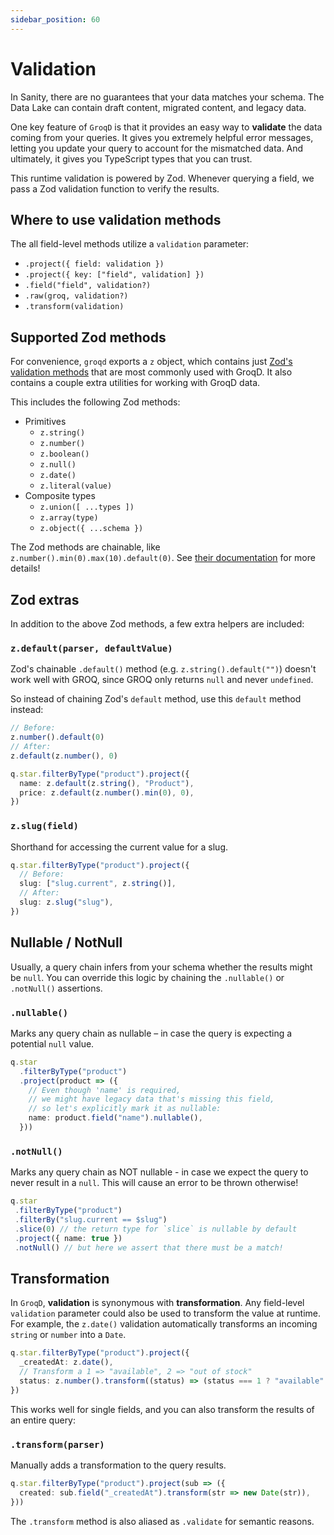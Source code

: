 ```yaml
---
sidebar_position: 60
---
```


# Validation

In Sanity, there are no guarantees that your data matches your schema.  The Data Lake can contain draft content, migrated content, and legacy data.

One key feature of `GroqD` is that it provides an easy way to **validate** the data coming from your queries.  It gives you extremely helpful error messages, letting you update your query to account for the mismatched data.  And ultimately, it gives you TypeScript types that you can trust.

This runtime validation is powered by Zod.  Whenever querying a field, we pass a Zod validation function to verify the results.

## Where to use validation methods

The all field-level methods utilize a `validation` parameter:
- `.project({ field: validation })`
- `.project({ key: ["field", validation] })`
- `.field("field", validation?)`
- `.raw(groq, validation?)`
- `.transform(validation)`


## Supported Zod methods

For convenience, `groqd` exports a `z` object, which contains just [Zod's validation methods](https://zod.dev/?id=primitives) that are most commonly used with GroqD.  It also contains a couple extra utilities for working with GroqD data.

This includes the following Zod methods:

- Primitives
    - `z.string()`
    - `z.number()`
    - `z.boolean()`
    - `z.null()`
    - `z.date()`
    - `z.literal(value)`
- Composite types
    - `z.union([ ...types ])`
    - `z.array(type)`
    - `z.object({ ...schema })`

The Zod methods are chainable, like `z.number().min(0).max(10).default(0)`.  See [their documentation](https://zod.dev/?id=primitives) for more details!

## Zod extras

In addition to the above Zod methods, a few extra helpers are included:

### `z.default(parser, defaultValue)`

Zod's chainable `.default()` method (e.g. `z.string().default("")`) doesn't work well with GROQ, since GROQ only returns `null` and never `undefined`.

So instead of chaining Zod's `default` method, use this `default` method instead:

```ts
// Before:
z.number().default(0)
// After:
z.default(z.number(), 0)
```

```ts
q.star.filterByType("product").project({
  name: z.default(z.string(), "Product"),
  price: z.default(z.number().min(0), 0),
})
```


### `z.slug(field)`

Shorthand for accessing the current value for a slug.

```ts
q.star.filterByType("product").project({
  // Before:
  slug: ["slug.current", z.string()],
  // After:
  slug: z.slug("slug"),
})
```

## Nullable / NotNull

Usually, a query chain infers from your schema whether the results might be `null`.  You can override this logic by chaining the `.nullable()` or `.notNull()` assertions.

### `.nullable()`

Marks any query chain as nullable – in case the query is expecting a potential `null` value.

```ts
q.star
  .filterByType("product")
  .project(product => ({ 
    // Even though 'name' is required,
    // we might have legacy data that's missing this field,
    // so let's explicitly mark it as nullable: 
    name: product.field("name").nullable(), 
  }))
```

### `.notNull()`

Marks any query chain as NOT nullable - in case we expect the query to never result in a `null`.  This will cause an error to be thrown otherwise!

```ts
q.star
 .filterByType("product")
 .filterBy("slug.current == $slug")
 .slice(0) // the return type for `slice` is nullable by default
 .project({ name: true })
 .notNull() // but here we assert that there must be a match!
```


## Transformation

In `GroqD`, **validation** is synonymous with **transformation**.  Any field-level `validation` parameter could also be used to transform the value at runtime.  For example, the `z.date()` validation automatically transforms an incoming `string` or `number` into a `Date`.

```ts
q.star.filterByType("product").project({
  _createdAt: z.date(),
  // Transform a 1 => "available", 2 => "out of stock"
  status: z.number().transform((status) => (status === 1 ? "available" : "out of stock")),
})
```

This works well for single fields, and you can also transform the results of an entire query:

### `.transform(parser)`

Manually adds a transformation to the query results.

```ts
q.star.filterByType("product").project(sub => ({
  created: sub.field("_createdAt").transform(str => new Date(str)),
}))
```

The `.transform` method is also aliased as `.validate` for semantic reasons. 
